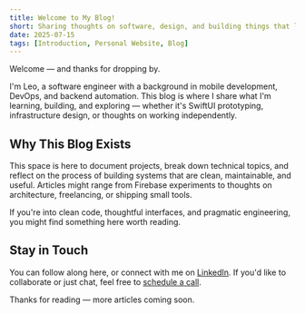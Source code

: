 ```yaml
---
title: Welcome to My Blog!
short: Sharing thoughts on software, design, and building things that last
date: 2025-07-15
tags: [Introduction, Personal Website, Blog]
---
```


Welcome — and thanks for dropping by.

I'm Leo, a software engineer with a background in mobile development, DevOps, and backend automation. This blog is where I share what I'm learning, building, and exploring — whether it's SwiftUI prototyping, infrastructure design, or thoughts on working independently.

## Why This Blog Exists

This space is here to document projects, break down technical topics, and reflect on the process of building systems that are clean, maintainable, and useful. Articles might range from Firebase experiments to thoughts on architecture, freelancing, or shipping small tools.

If you're into clean code, thoughtful interfaces, and pragmatic engineering, you might find something here worth reading.

## Stay in Touch

You can follow along here, or connect with me on [LinkedIn](https://linkedin.com/in/leopoldlemmermann). If you'd like to collaborate or just chat, feel free to [schedule a call](/services#schedule-a-call).

Thanks for reading — more articles coming soon.